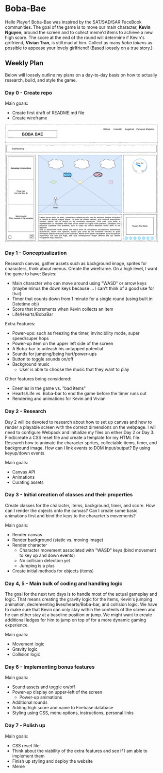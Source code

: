 # Boba-Bae

Hello Player! Boba-Bae was inspired by the SAT/SAD/SAR FaceBook communities. The goal of the game is to move our main character, **Kevin Nguyen**, around the screen and to collect meme'd items to achieve a new high score. The score at the end of the round will determine if Kevin's girlfriend, **Vivian Tran**, is still mad at him. Collect as many *boba tokens* as possible to appease your lovely girlfriend! (Based loosely on a true story.)


## Weekly Plan

Below will loosely outline my plans on a day-to-day basis on how to actually research, build, and style the game.


### Day 0 - Create repo
Main goals:
- Create first draft of README.md file
- Create wireframe

![First draft of wireframe](Boba-Bae%20v1.drawio.png?raw=true "Boba Bae wireframe")

### Day 1 - Conceptualization
Research canvas, gather assets such as background image, sprites for characters, think about menus. Create the wireframe. On a high level, I want the game to have:
Basics:
- Main character who can move around using "WASD" or arrow keys (maybe minus the down keys because ... I can't think of a good use for that)
- Timer that counts down from 1 minute for a single round (using built in Datetime obj)
- Score that increments when Kevin collects an item
- Life/Hearts/BobaBar

Extra Features:
- Power-ups: such as freezing the timer, invincibility mode, super speed/super hops
- Power-up item on the upper left side of the screen
- A Boba-bar to unleash his untapped potential
- Sounds for jumping/being hurt/power-ups
- Button to toggle sounds on/off
- Background music
  - User is able to choose the music that they want to play

Other features being considered:
- Enemies in the game vs. "bad items"
- Hearts/Life vs. Boba-bar to end the game before the timer runs out
- Rendering and animations for Kevin and Vivian

### Day 2 - Research
Day 2 will be devoted to research about how to set up canvas and how to render a playable screen with the correct dimensions on the webpage. I will need to configure Webpack and initialize my files on either Day 2 or Day 3. Find/create a CSS reset file and create a template for my HTML file. Research how to animate the character sprites, collectable items, timer, and background image. How can I link events to DOM input/output? By using keyup/down events.

Main goals:
- Canvas API
- Animations
- Curating assets

### Day 3 - Initial creation of classes and their properties
Create classes for the character, items, background, timer, and score. How can I render the objects onto the canvas? Can I create some basic animations first and bind the keys to the character's movements?

Main goals:
- Render canvas
- Render background (static vs. moving image)
- Render character
  - Character movement associated with "WASD" keys (bind movement to key up and down events)
  - No collision detection yet
  - Jumping is a plus
- Create initial methods for objects (items)


### Day 4, 5 - Main bulk of coding and handling logic
The goal for the next two days is to handle most of the actual gameplay and logic. That means creating the gravity logic for the items, Kevin's jumping animation, decrementing lives/hearts/Boba-bar, and collision logic. We have to make sure that Kevin can only stay within the contents of the screen and he can either stay at a baseline position or jump. We might want to create additional ledges for him to jump on top of for a more dynamic gaming experience.

Main goals:
- Movement logic
- Gravity logic
- Collision logic

### Day 6 - Implementing bonus features
Main goals:
- Sound assets and toggle on/off
- Power-up display on upper-left of the screen
  - Power-up animations
- Additional rounds
- Adding high score and name to Firebase database
- Styling using CSS, menu options, instructions, personal links

### Day 7 - Polish up
Main goals:
- CSS reset file
- Think about the viability of the extra features and see if I am able to implement them
- Finish up styling and deploy the website
- Meme